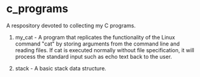 c_programs
======

A respository devoted to collecting my C programs.

1. my_cat - A program that replicates the functionality of the Linux command "cat" by storing arguments from the command line and reading files. If cat is executed normally without file specification, it will process the standard input such as echo text back to the user.


2. stack - A basic stack data structure.
